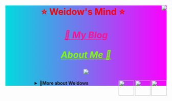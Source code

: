 <!--
 * @Author: Weidows
 * @Date: 2020-07-27 10:28:29
 * @LastEditors: Weidows
 * @LastEditTime: 2021-10-10 16:25:23
 * @FilePath: \Weidows\README.md
 * 这个markdown是显示在github-profile界面上的
-->

<div align="center" style="background-color: #00dbde;background-image: linear-gradient(90deg, #00dbde 0%, #fc00ff 100%);">

  <!-- 常用语言 -->
  <!-- <img src="https://github-readme-stats.vercel.app/api/top-langs/?username=Weidows&langs_count=8&theme=tokyonight&layout=compact" /> -->

  <!-- 评级 -->
  <img align="right" src="https://github-readme-stats.vercel.app/api?username=Weidows&show_icons=true&theme=synthwave" />

  <!-- Website badge -->
  <!-- <p align="center">
  <a href="https://www.anandmainali.com.np" target="_blank"><img alt="Website" src="https://img.shields.io/badge/Website-www.anandmainali.com.np-blue?style=flat&logo=google-chrome"></a>
  </p> -->



  <h1 style="color:red;">

  ⭐️ Weidow's Mind ⭐️

  <a href="https://weidows.github.io" target="_blank" style="color:deeppink;">_🚀 My Blog_</a>

  <a href="https://weidows.github.io/tags/about" target="_blank" style="color:chartreuse;">_About Me 💩_</a>

  <!-- 访问计数 -->
  <img src="https://profile-counter.glitch.me/{Weidows}/count.svg" />

  </h1>

  <details>
    <summary>
      <img align="right" width="48px" src="https://cdn.jsdelivr.net/gh/Weidows/Images/img/Avatar/tudoulei.png" />
      <img align="right" width="48px" src="https://cdn.jsdelivr.net/gh/Weidows/Images/img/Avatar/tudoulei.png" />
      <img align="right" width="48px" src="https://cdn.jsdelivr.net/gh/Weidows/Images/img/Avatar/tudoulei.png" />
      <b>🎉More about Weidows</b>
    </summary>

  ---

  <!-- 语言列表 -->
  <p align="center">
    <img
      alt="Java"
      src="https://img.shields.io/badge/-Java-007396?style=for-the-badge&logo=Java&logoColor=fff"
    />
    <img
      alt="Python"
      src="https://img.shields.io/badge/-Python-3776AB?style=for-the-badge&logo=Python&logoColor=fff"
    />
  </p>

  - Focusing on the projects of [Weidows-projects](https://github.com/Weidows-projects)
  </details>

</div>
